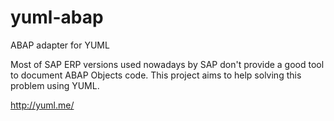 yuml-abap
=========

ABAP adapter for YUML


Most of SAP ERP versions used nowadays by SAP don't provide a good tool to document ABAP Objects code. This project aims to help solving this problem using YUML.

http://yuml.me/